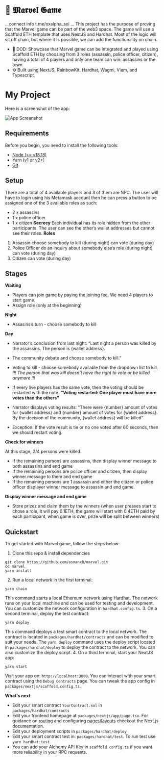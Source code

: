 # 🔫 𝕸𝖆𝖗𝖛𝖊𝖑 𝕲𝖆𝖒𝖊
...connect info
t.me/oxalpha_sol
...
This project has the purpose of proving that the Marvel game can be part of the web3 space. The game will use a Scaffold ETH template that uses NextJS and Hardhat. Most of the logic will sit off chain, but where it is possible, we can add the functionality on chain.
- 🧪 DOD: Showcase that Marvel game can be integrated and played using Scaffold ETH by choosing from 3 roles (assassin, police officer, citizen), having a total of 4 players and only one team can win: assassins or the town.
- ⚙️ Built using NextJS, RainbowKit, Hardhat, Wagmi, Viem, and Typescript.
# My Project

Here is a screenshot of the app:

![App Screenshot](assets/1.png)
## Requirements

Before you begin, you need to install the following tools:

- [Node (>= v18.18)](https://nodejs.org/en/download/)
- Yarn ([v1](https://classic.yarnpkg.com/en/docs/install/) or [v2+](https://yarnpkg.com/getting-started/install))
- [Git](https://git-scm.com/downloads)

## Setup

There are a total of 4 available players and 3 of them are NPC.
The user will have to login using his Metamask account then he can press a button to be assigned one of the 3 available roles as such:

- 2 x assassins
- 1 x police officer
- 1 x citizen
  **Secrecy**
  Each individual has its role hidden from the other participants.
  The user can see the other’s wallet addresses but cannot see their roles.
  **Roles**

1. Assassin
   choose somebody to kill (during night)
   can vote (during day)
2. Police Officer
   do an inquiry about somebody else’s role (during night)
   can vote (during day)
3. Citizen
   can vote (during day)

## Stages

**Waiting**

- Players can join game by paying the joining fee. We need 4 players to start game.
- Assign role (only at the beginning)

**Night**

- Assasins’s turn - choose somebody to kill

**Day**

- Narrator’s conclusion from last night: “Last night a person was killed by
  the assassins. The person is {wallet address}.
- The community debate and choose somebody to kill.”
- Voting to kill - choose somebody available from the dropdown list to kill.
  _!!! The person that was kill doesn’t have the right to vote or be killed
  anymore !!!_
- If every live players has the same vote, then the voting should be restarted with the note. **"Voting restarted: One player must have more votes than the others"**

- Narrator displays voting results: “There were {number} amount of votes
  for {wallet address} and {number} amount of votes for {wallet address}. By
  the decision of the community, {wallet address} will be killed”
- Exception: If the vote result is tie or no one voted after 60 seconds, then we should restart voting.

**Check for winners**

At this stage, 2/4 persons were killed.

- If the remaining persons are assassins, then display winner message to both assassins and end game
- If the remaining persons are police officer and citizen, then display winner message to them and end game
- If the remaining persons are 1 assassin and either the citizen or police officer displayer winner message to assassin and end game.

**Display winner message and end game**

- Store prizez and claim them by the winners (when user presses start to chose a role, it will pay 0.1ETH, the game will start with 0.4ETH paid by each participant, when game is over, prize will be split between winners)

## Quickstart

To get started with Marvel game, follow the steps below:

1. Clone this repo & install dependencies

```
git clone https://github.com/osmanx8/marvel.git
cd marvel
yarn install
```

2. Run a local network in the first terminal:

```
yarn chain
```

This command starts a local Ethereum network using Hardhat. The network runs on your local machine and can be used for testing and development. You can customize the network configuration in `hardhat.config.ts`. 3. On a second terminal, deploy the test contract:

```
yarn deploy
```

This command deploys a test smart contract to the local network. The contract is located in `packages/hardhat/contracts` and can be modified to suit your needs. The `yarn deploy` command uses the deploy script located in `packages/hardhat/deploy` to deploy the contract to the network. You can also customize the deploy script. 4. On a third terminal, start your NextJS app:

```
yarn start
```

Visit your app on: `http://localhost:3000`. You can interact with your smart contract using the `Debug Contracts` page. You can tweak the app config in `packages/nextjs/scaffold.config.ts`.

**What's next**:

- Edit your smart contract `YourContract.sol` in `packages/hardhat/contracts`
- Edit your frontend homepage at `packages/nextjs/app/page.tsx`. For guidance on [routing](https://nextjs.org/docs/app/building-your-application/routing/defining-routes) and configuring [pages/layouts](https://nextjs.org/docs/app/building-your-application/routing/pages-and-layouts) checkout the Next.js documentation.
- Edit your deployment scripts in `packages/hardhat/deploy`
- Edit your smart contract test in: `packages/hardhat/test`. To run test use `yarn hardhat:test`
- You can add your Alchemy API Key in `scaffold.config.ts` if you want more reliability in your RPC requests.
